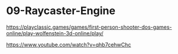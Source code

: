 # 09-Raycaster-Engine

https://playclassic.games/games/first-person-shooter-dos-games-online/play-wolfenstein-3d-online/play/


https://www.youtube.com/watch?v=qhb7cehwChc